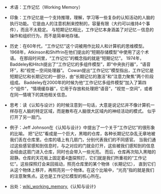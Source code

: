 + 术语：工作记忆（Working Memory）
+ 印象：工作记忆是一个支持推理，理解，学习等一些复杂的认知活动的人脑的执行功能。
它是由人的注意机制来控制的，容量有限（大约可以维持4个事件），而且不太稳定。
与短期记忆相比，工作记忆本身涵盖了对记忆－信息的操作和组织行为，而不是简单地存储。
+ 历史：在60年代，“工作记忆”这个词被用作比较人和计算机的思维模型。
1968年，Atkinson和Shiffrin在他们提出的“短期存储模型”中使用了这个术语。
在那段时间里，“工作记忆”的概念指的就是“短期记忆”。
1974年， Baddeley和Hitch提出了“工作记忆的多组件模型”，即“中央执行器”，“语音环”，和“视觉－空间处理器”。
Cowan提出“工作记忆”模型指出，工作记忆是短期记忆和长期记忆的一部分，由“长期记忆的激活”和“注意力聚焦”两个阶段组成。
Baddeley在2000年的时候为他“工作记忆多组件模型”加入了第四个“组件“，“情境缓存器”，它用于存放和处理把“语音”，“视觉－空间”，或者在同一情境下的其他相关信息。

+ 思考：读《认知与设计》的时候注意到一句话，大意是说记忆并不像计算机一样存在人脑的特定区域，而是散布在人脑很大区域内的神经活动的模式。
似乎打开了另一扇门。
+ 例子：Jeff Johnson在《认知与设计》中提出了一个关于“工作记忆”的很形象的比喻。
把“记忆”看成是一个巨大，黑暗的仓库，各种长期记忆杂乱无章地被我们丢在仓库里。仓库的墙上有几扇门，分别代表我们的不同感官。
当我们通过这些感官感知到信息时，与之对应的门就会打开，这些被我们感知到的信息会经由这扇门进入仓库，同时也会带入一些光亮。
而后，仓库再次陷入黑暗的寂静。仓库的天花板上固定着4盏探照灯，它们就是我们所重视的“工作记忆”。这些探照灯会来回摇动，照亮仓库里的某个物体（长期记忆），
直到它们从这个物体上移开，再照亮另一个物体。在这个比喻中，“光亮”指的就是我们的注意聚焦点。这也是工作记忆模型的核心所在。
+ 出处：[wiki_working_memory](https://en.wikipedia.org/wiki/Working_memory),《认知与设计》
